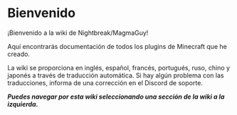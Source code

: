# Bienvenido

¡Bienvenido a la wiki de Nightbreak/MagmaGuy!

Aquí encontrarás documentación de todos los plugins de Minecraft que he creado.

La wiki se proporciona en inglés, español, francés, portugués, ruso, chino y japonés a través de traducción automática.
Si hay algún problema con las traducciones, informa de una corrección en el Discord de soporte.

***Puedes navegar por esta wiki seleccionando una sección de la wiki a la izquierda.***
